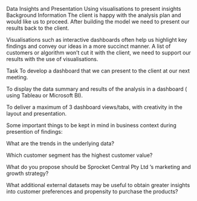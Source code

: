 Data Insights and Presentation
Using visualisations to present insights
Background Information
The client is happy with the analysis plan and would like us to proceed. After building the model we need to present our results back to the client.

Visualisations such as interactive dashboards often help us highlight key findings and convey our ideas in a more succinct manner. A list of customers or algorithm won’t cut it with the client, we need to support our results with the use of visualisations.

Task
To develop a dashboard that we can present to the client at our next meeting.

To display the data summary and results of the analysis in a dashboard ( using Tableau or Microsoft BI).

To deliver a maximum of 3 dashboard views/tabs, with creativity in the layout and presentation.

Some important things to be kept in mind in business context during presention of findings:

What are the trends in the underlying data?

Which customer segment has the highest customer value?

What do you propose should be Sprocket Central Pty Ltd ’s marketing and growth strategy?

What additional external datasets may be useful to obtain greater insights into customer preferences and propensity to purchase the products?
